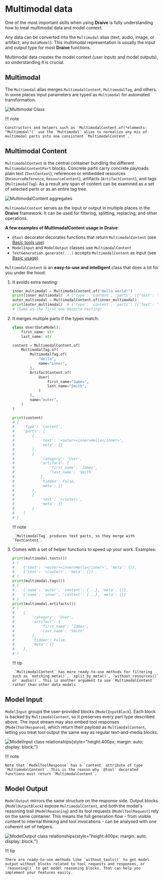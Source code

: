 <!-- markdownlint-disable-file MD046 -->

# Multimodal data

One of the most important skills when using **Draive** is fully understanding how to treat
multimodal data and model context.

Any data can be converted into the `Multimodal` alias (text, audio, image, or artifact; any
`DataModel`). This multimodal representation is usually the input and output type for most
**Draive** functions.

Multimodal data creates the model context (user inputs and model outputs), so understanding it is
crucial.

## Multimodal

The `Multimodal` alias merges `MultimodalContent`, `MultimodalTag`, and others. In some places input
parameters are typed as `Multimodal` for automated transformation.

![Multimodal Class](../diagrams/out/Multimodal.svg)

!!! note

```
Constructors and helpers such as `MultimodalContent.of(*elements: "Multimodal")` use the `Multimodal` alias to normalize any mix of multimodal parts into one consistent `MultimodalContent`.
```

## Multimodal Content

`MultimodalContent` is the central container bundling the different `MultimodalContentPart` blocks.
Concrete parts carry concrete payloads: plain text (`TextContent`), references or embedded resources
(`ResourceReference`, `ResourceContent`), artifacts (`ArtifactContent`), and tags (`MultimodalTag`).
As a result any span of content can be examined as a set of selected parts or as an entire tag tree.

![MultimodalContent aggregates](../diagrams/out/MultimodalContent.svg)

`MultimodalContent` serves as the input or output in multiple places in the **Draive** framework. It
can be used for filtering, splitting, replacing, and other operations.

**A few examples of MultimodalContent usage in Draive**:

- `@tool` decorator decorates functions that return `MultimodalContent` (see
  [Basic tools use](../guides/BasicToolsUse.md))
- `ModelInput` and `ModelOutput` classes use `MultimodalContent`
- `TextGeneration.generate(...)` accepts `MultimodalContent` as input (see
  [Basic usage](../guides/BasicUsage.md))

`MultimodalContent` is an **easy-to-use and intelligent** class that does a lot for you under the
hood:

1. It avoids extra nesting:

   ```python
   inner_multimodal = MultimodalContent.of("Hello world!")
   print(inner_multimodal)  # {'type': 'content', 'parts': [{'text': 'Hello world!', 'meta': {}}]}
   outer_multimodal = MultimodalContent.of(inner_multimodal)
   print(outer_multimodal)  # {'type': 'content', 'parts': [{'text': 'Hello world!', 'meta': {}}]}
   # (Same as the first one despite nesting)
   ```

1. It merges multiple parts if the types match:

   ```python
   class User(DataModel):
       first_name: str
       last_name: str

   content = MultimodalContent.of(
       MultimodalTag.of(
           MultimodalTag.of(
               "Hello",
               name="inner",
           ),
           ArtifactContent.of(
               User(
                   first_name="James",
                   last_name="Smith",
               )
           ),
           name="outer",
       )
   )

   print(content)
   # {
   #    'type': 'content', 
   #    'parts': [
   #        {
   #            'text': '<outer><inner>Hello</inner>', 
   #            'meta': {}
   #        }, 
   #        {
   #            'category': 'User', 
   #            'artifact': {
   #                'first_name': 'James', 
   #                'last_name': 'Smith'
   #            }, 
   #            'hidden': False, 
   #            'meta': {}
   #        }, 
   #        {
   #            'text': '</outer>', 
   #            'meta': {}
   #        }
   #    ]
   # }
   ```

   !!! note

   ```
    `MultimodalTag` produces text parts, so they merge with `TextContent`.
   ```

1. Comes with a set of helper functions to speed up your work. Examples:

   ```python
   print(multimodal.texts())
   # (
   #    {'text': '<outer><inner>Hello</inner>', 'meta': {}},
   #    {'text': '</outer>', 'meta': {}}
   # )
   print(multimodal.tags())
   # (
   #    {'name': 'outer', 'content': {...}, 'meta': {}},
   #    {'name': 'inner', 'content': {...}, 'meta': {}}
   # )
   print(multimodal.artifacts())
   # (
   #    {
   #        'category': 'User',
   #        'artifact': {
   #            'first_name': 'James',
   #            'last_name': 'Smith'
   #        },
   #        'hidden': False,
   #        'meta': {}
   #    },
   # )
   ```

   !!! tip

   ```
    `MultimodalContent` has more ready-to-use methods for filtering such as `matching_meta()`, `split_by_meta()`, `without_resources()` or `audio()`. This is another argument to use `MultimodalContent` rather than other data models
   ```

## Model Input

`ModelInput` groups the user-provided blocks (`ModelInputBlock`). Each block is backed by
`MultimodalContent`, so it preserves every part type described above. The input stream may also
embed tool responses (`ModelToolResponse`), which return their payload as `MultimodalContent`,
letting you treat tool output the same way as regular text-and-media blocks.

![ModelInput class relationships](../diagrams/out/ModelInput.svg){style="height:400px; margin: auto;
display: block;"}

!!! note

```
Note that `ModelToolResponse` has a `content` attribute of type `MultimodalContent`. This is the reason why `@tool` decorated functions must return `MultimodalContent`.
```

## Model Output

`ModelOutput` mirrors the same structure on the response side. Output blocks (`ModelOutputBlock`)
expose `MultimodalContent`, and both the model's reasoning trail (`ModelReasoning`) and its tool
requests (`ModelToolRequest`) rely on the same container. This means the full generation flow - from
visible content to internal thinking and tool invocations - can be analysed with one coherent set of
helpers.

![ModelOutput class relationships](../diagrams/out/ModelOutput.svg){style="height:400px; margin:
auto; display: block;"}

!!! tip

```
There are ready-to-use methods like `without_tools()` to get model output without blocks related to tool requests and responses, or `reasoning()` to get model reasoning blocks. That can help you implement your features easily.
```
